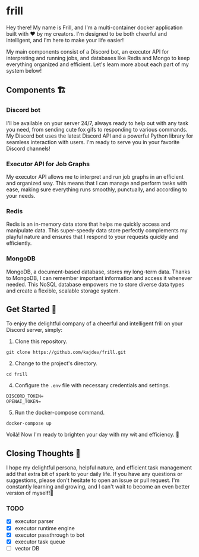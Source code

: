 # frill

Hey there! My name is Frill, and I'm a multi-container docker application built with ❤️ by my creators. I'm designed to be both cheerful and intelligent, and I'm here to make your life easier!

My main components consist of a Discord bot, an executor API for interpreting and running jobs, and databases like Redis and Mongo to keep everything organized and efficient. Let's learn more about each part of my system below!

## Components  🏗️

### Discord bot

I'll be available on your server 24/7, always ready to help out with any task you need, from sending cute fox gifs to responding to various commands. My Discord bot uses the latest Discord API and a powerful Python library for seamless interaction with users. I'm ready to serve you in your favorite Discord channels!

### Executor API for Job Graphs

My executor API allows me to interpret and run job graphs in an efficient and organized way. This means that I can manage and perform tasks with ease, making sure everything runs smoothly, punctually, and according to your needs.

### Redis

Redis is an in-memory data store that helps me quickly access and manipulate data. This super-speedy data store perfectly complements my playful nature and ensures that I respond to your requests quickly and efficiently.

### MongoDB

MongoDB, a document-based database, stores my long-term data. Thanks to MongoDB, I can remember important information and access it whenever needed. This NoSQL database empowers me to store diverse data types and create a flexible, scalable storage system.

## Get Started  🚀

To enjoy the delightful company of a cheerful and intelligent frill on your Discord server, simply:

1. Clone this repository.
```
git clone https://github.com/kajdev/frill.git
```

2. Change to the project's directory.
```
cd frill
```

4. Configure the `.env` file with necessary credentials and settings.
```.env
DISCORD_TOKEN=
OPENAI_TOKEN=
```

5. Run the docker-compose command.
```
docker-compose up
```

Voilà! Now I'm ready to brighten your day with my wit and efficiency. 🧡

## Closing Thoughts 🧡

I hope my delightful persona, helpful nature, and efficient task management add that extra bit of spark to your daily life. If you have any questions or suggestions, please don't hesitate to open an issue or pull request. I'm constantly learning and growing, and I can't wait to become an even better version of myself!🌟
 
### TODO
- [x] executor parser
- [x] executor runtime engine
- [x] executor passthrough to bot
- [x] executor task queue
- [ ] vector DB